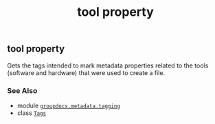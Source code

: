 ﻿---
title: tool property
second_title: GroupDocs.Metadata for Python via .NET API References
description: 
type: docs
url: /python-net/groupdocs.metadata.tagging/tags/tool/
is_root: false
weight: 110
---

## tool property


Gets the tags intended to mark metadata properties related to the tools (software and hardware) that were used to create a file.

### See Also
* module [`groupdocs.metadata.tagging`](../../)
* class [`Tags`](/metadata/python-net/groupdocs.metadata.tagging/tags)
